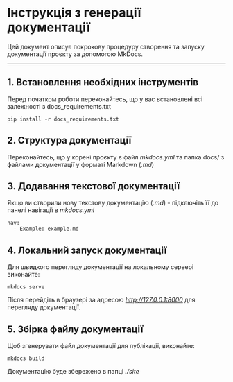 # Інструкція з генерації документації

Цей документ описує покрокову процедуру створення та запуску документації проєкту за допомогою MkDocs.

---

## 1. Встановлення необхідних інструментів

Перед початком роботи переконайтесь, що у вас встановлені всі залежності з docs_requirements.txt
```
pip install -r docs_requirements.txt
```

## 2. Структура документації
Переконайтесь, що у корені проєкту є файл *mkdocs.yml* та папка docs/ з файлами документації у форматі Markdown (*.md*)

## 3. Додавання текстової документації
Якщо ви створили нову текстову документацію (*.md*) - підключіть її до панелі навігації в *mkdocs.yml*
```
nav:
  - Example: example.md
```

## 4. Локальний запуск документації
Для швидкого перегляду документації на локальному сервері виконайте:
```
mkdocs serve
```
Після перейдіть в браузері за адресою *http://127.0.0.1:8000* для перегляду документації.

## 5. Збірка файлу документації
Щоб згенерувати файл документації для публікації, виконайте:
```
mkdocs build
```
Документацію буде збережено в папці *./site*
